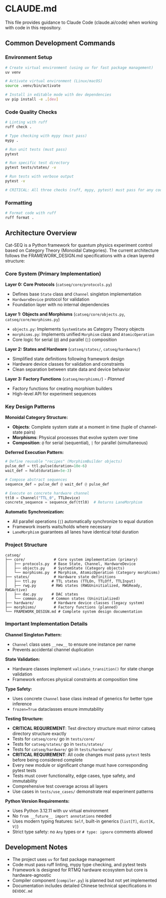 # CLAUDE.md

This file provides guidance to Claude Code (claude.ai/code) when working with code in this repository.

## Common Development Commands

### Environment Setup
```bash
# Create virtual environment (using uv for fast package management)
uv venv

# Activate virtual environment (Linux/macOS)
source .venv/bin/activate

# Install in editable mode with dev dependencies
uv pip install -e .[dev]
```

### Code Quality Checks
```bash
# Linting with ruff
ruff check .

# Type checking with mypy (must pass)
mypy .

# Run unit tests (must pass)
pytest

# Run specific test directory
pytest tests/states/ -v

# Run tests with verbose output
pytest -v

# CRITICAL: All three checks (ruff, mypy, pytest) must pass for any code changes
```

### Formatting
```bash
# Format code with ruff
ruff format .
```

## Architecture Overview

Cat-SEQ is a Python framework for quantum physics experiment control based on Category Theory (Monoidal Categories). The current architecture follows the FRAMEWORK_DESIGN.md specifications with a clean layered structure:

### Core System (Primary Implementation)

**Layer 0: Core Protocols** (`catseq/core/protocols.py`)
- Defines base `State` class and `Channel` singleton implementation
- `HardwareDevice` protocol for validation
- Foundation layer with no internal dependencies

**Layer 1: Objects and Morphisms** (`catseq/core/objects.py`, `catseq/core/morphisms.py`)
- `objects.py`: Implements `SystemState` as Category Theory objects
- `morphisms.py`: Implements unified `Morphism` class and `AtomicOperation`
- Core logic for serial (`@`) and parallel (`|`) composition

**Layer 2: States and Hardware** (`catseq/states/`, `catseq/hardware/`)
- Simplified state definitions following framework design
- Hardware device classes for validation and constraints
- Clean separation between state data and device behavior

**Layer 3: Factory Functions** (`catseq/morphisms/`) - *Planned*
- Factory functions for creating morphism builders
- High-level API for experiment sequences

### Key Design Patterns

**Monoidal Category Structure:**
- **Objects**: Complete system state at a moment in time (tuple of channel-state pairs)
- **Morphisms**: Physical processes that evolve system over time
- **Composition**: `@` for serial (sequential), `|` for parallel (simultaneous)

**Deferred Execution Pattern:**
```python
# Define reusable "recipes" (MorphismBuilder objects)
pulse_def = ttl.pulse(duration=10e-6)
wait_def = hold(duration=5e-3)

# Compose abstract sequences
sequence_def = pulse_def @ wait_def @ pulse_def

# Execute on concrete hardware channel
ttl0 = Channel("TTL_0", TTLDevice)
concrete_sequence = sequence_def(ttl0)  # Returns LaneMorphism
```

**Automatic Synchronization:**
- All parallel operations (`|`) automatically synchronize to equal duration
- Framework inserts waits/holds where necessary
- `LaneMorphism` guarantees all lanes have identical total duration

### Project Structure

```
catseq/
├── core/             # Core system implementation (primary)
│   ├── protocols.py  # Base State, Channel, HardwareDevice
│   ├── objects.py    # SystemState (Category objects)
│   └── morphisms.py  # Morphism, AtomicOperation (Category morphisms)
├── states/           # Hardware state definitions
│   ├── ttl.py       # TTL states (TTLOn, TTLOff, TTLInput)
│   ├── rwg.py       # RWG states (RWGUninitialized, RWGReady, RWGActive)
│   ├── dac.py       # DAC states
│   └── common.py    # Common states (Uninitialized)
├── hardware/         # Hardware device classes (legacy system)
├── morphisms/        # Factory functions (planned)
└── FRAMEWORK_DESIGN.md # Complete system design documentation
```

### Important Implementation Details

**Channel Singleton Pattern:**
- `Channel` class uses `__new__` to ensure one instance per name
- Prevents accidental channel duplication

**State Validation:**
- Hardware classes implement `validate_transition()` for state change validation
- Framework enforces physical constraints at composition time

**Type Safety:**
- Uses concrete `Channel` base class instead of generics for better type inference
- `frozen=True` dataclasses ensure immutability

**Testing Structure:**
- **CRITICAL REQUIREMENT**: Test directory structure must mirror catseq directory structure exactly
- Tests for `catseq/core/` go in `tests/core/`
- Tests for `catseq/states/` go in `tests/states/`
- Tests for `catseq/hardware/` go in `tests/hardware/`
- **CRITICAL REQUIREMENT**: All code changes must pass `pytest` tests before being considered complete
- Every new module or significant change must have corresponding pytest tests
- Tests must cover functionality, edge cases, type safety, and immutability
- Comprehensive test coverage across all layers
- Use cases in `tests/use_cases/` demonstrate real experiment patterns

**Python Version Requirements:**
- Uses Python 3.12.11 with uv virtual environment
- No `from __future__ import annotations` needed
- Uses modern typing features: `Self`, built-in generics (`list[T]`, `dict[K, V]`)
- Strict type safety: no `Any` types or `# type: ignore` comments allowed

## Development Notes

- The project uses `uv` for fast package management
- Code must pass ruff linting, mypy type checking, and pytest tests
- Framework is designed for RTMQ hardware ecosystem but core is hardware-agnostic
- Compiler component (`compiler.py`) is planned but not yet implemented
- Documentation includes detailed Chinese technical specifications in `DEVDOC.md`